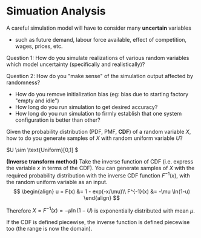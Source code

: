 #  Simuation Analysis

A careful simulation model will have to consider many **uncertain** variables 
- such as future demand, labour force available, effect of competition, wages, prices, etc. 



Question 1: How do you simulate realizations of various random variables which model uncertainty (specifically and realistically)?

Question 2: How do you "make sense" of the simulation output affected by randomness?
- How do you remove initialization bias (eg: bias due to starting factory "empty and idle")
- How long do you run simulation to get desired accuracy?
- How long do you run simulation to firmly establish that one system configuration is better than other?





Given the probability distribution (PDF, PMF, **CDF**) of a random variable $X$, how to do you generate samples of $X$ with random uniform variable $U$?

$U \sim \text{Uniform}[0,1] $ 

**(Inverse transform method)** Take the inverse function of CDF (i.e. express the variable $x$ in terms of the CDF). You can generate samples of $X$ with the required probability distribution with the inverse CDF function $F^{-1}(x)$, with the random uniform variable as an input.
$$
\begin{align}
u = F(x)      &= 1 - exp(-x/\mu)\\
F^{-1}(x) &= -\mu \ln(1-u)
\end{align}
$$

Therefore $X = F^{-1}(x) = -\mu \ln(1-U)$  is exponentially distributed with mean $\mu$.

If the CDF is defined piecewise, the inverse function is defined piecewise too (the range is now the domain).